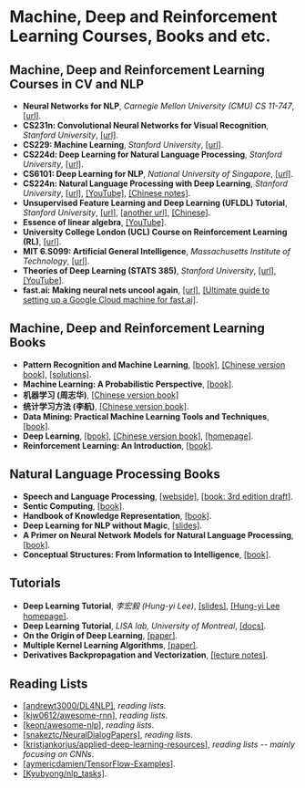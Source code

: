 # Machine, Deep and Reinforcement Learning Courses, Books and etc.

## Machine, Deep and Reinforcement Learning Courses in CV and NLP
- **Neural Networks for NLP**, _Carnegie Mellon University (CMU) CS 11-747_, [[url]](http://www.phontron.com/class/nn4nlp2018/index.html).
- **CS231n: Convolutional Neural Networks for Visual Recognition**, _Stanford University_, [[url]](http://cs231n.stanford.edu).
- **CS229: Machine Learning**, _Stanford University_, [[url]](http://cs229.stanford.edu).
- **CS224d: Deep Learning for Natural Language Processing**, _Stanford University_, [[url]](http://cs224d.stanford.edu/index.html).
- **CS6101: Deep Learning for NLP**, _National University of Singapore_, [[url]](http://www.comp.nus.edu.sg/~kanmy/courses/6101_2016_2/#s).
- **CS224n: Natural Language Processing with Deep Learning**, _Stanford University_, [[url]](http://web.stanford.edu/class/cs224n/), [[YouTube]](https://www.youtube.com/playlist?list=PLqdrfNEc5QnuV9RwUAhoJcoQvu4Q46Lja), [[Chinese notes]](http://www.hankcs.com/tag/cs224n/).
- **Unsupervised Feature Learning and Deep Learning (UFLDL) Tutorial**, _Stanford University_, [[url]](http://ufldl.stanford.edu/tutorial/), [[another url]](http://ufldl.stanford.edu/wiki/index.php/UFLDL_Tutorial), [[Chinese]](http://ufldl.stanford.edu/wiki/index.php/UFLDL%E6%95%99%E7%A8%8B).
- **Essence of linear algebra**, [[YouTube]](https://www.youtube.com/playlist?list=PLZHQObOWTQDPD3MizzM2xVFitgF8hE_ab).
- **University College London (UCL) Course on Reinforcement Learning (RL)**, [[url]](http://www0.cs.ucl.ac.uk/staff/d.silver/web/Teaching.html).
- **MIT 6.S099: Artificial General Intelligence**, _Massachusetts Institute of Technology_, [[url]](https://agi.mit.edu).
- **Theories of Deep Learning (STATS 385)**, _Stanford University_, [[url]](https://stats385.github.io/readings), [[YouTube]](https://www.youtube.com/playlist?list=PLL20C1i47eFCf9JNw1Ed1seBiIPltf5U0).
- **fast.ai: Making neural nets uncool again**, [[url]](http://www.fast.ai/), [[Ultimate guide to setting up a Google Cloud machine for fast.ai]](https://medium.com/@howkhang/ultimate-guide-to-setting-up-a-google-cloud-machine-for-fast-ai-version-2-f374208be43).

## Machine, Deep and Reinforcement Learning Books
- **Pattern Recognition and Machine Learning**, [[book]](/Papers/Books/ML%20DL/Pattern%Recognition%and%Machine%Learning.pdf), [[Chinese version book]](/Papers/Books/ML%20DL/Pattern%Recognition%and%Machine%Learning%20Chinese.pdf), [[solutions]](/Papers/Books/ML%20DL/Pattern%20Recognition%20and%20Machine%20Learning%20Solution.pdf).
- **Machine Learning: A Probabilistic Perspective**, [[book]](/Papers/Books/ML%20DL/Machine%20Learning%20A%20Probabilistic%20Perspective.pdf).
- **机器学习 (周志华)**, [[Chinese version book]](/Papers/Books/ML%20DL/机器学习.pdf)
- **统计学习方法 (李航)**, [[Chinese version book]](/Papers/Books/ML%20DL/统计学习方法.pdf).
- **Data Mining: Practical Machine Learning Tools and Techniques**, [[book]](/Papers/Books/ML%20DL/Data%20Mining%20Practical%20Machine%20Learning%20Tools%20and%20Techniques.pdf).
- **Deep Learning**, [[book]](/Papers/Books/ML%20DL/Deep%20Learning.pdf), [[Chinese version book]](/Papers/Books/ML%20DL/Deep%20Learning%20Chinese.pdf), [[homepage]](http://www.deeplearningbook.org).
- **Reinforcement Learning: An Introduction**, [[book]](/Papers/Reinforcement%20Learning/Reinforcement%20Learning%20An%20Introduction.pdf).

## Natural Language Processing Books
- **Speech and Language Processing**, [[webside]](https://web.stanford.edu/~jurafsky/slp3/), [[book: 3rd edition draft]](/Papers/Books/NLP/Speech%20and%20Language%20Processing.pdf).
- **Sentic Computing**, [[book]](http://sentic.net/sentic-computing.pdf).
- **Handbook of Knowledge Representation**, [[book]](https://dai.fmph.uniba.sk/~sefranek/kri/handbook/handbook_of_kr.pdf).
- **Deep Learning for NLP without Magic**, [[slides]](/Papers/Books/NLP/Deep%20Learning%20for%20NLP%20without%20Magic.pdf).
- **A Primer on Neural Network Models for Natural Language Processing**, [[book]](/Papers/Books/NLP/A%20Primer%20on%20Neural%20Network%20Models%20for%20Natural%20Language%20Processing.pdf).
- **Conceptual Structures: From Information to Intelligence**, [[book]](/Papers/Books/NLP/Conceptual%20Structures%20from%20Information%20to%20Intelligence.pdf).

## Tutorials
- **Deep Learning Tutorial**, _李宏毅 (Hung-yi Lee)_, [[slides]](/Papers/Books/Tutorial/Deep%20Learning%20Tutorial.pdf), [[Hung-yi Lee homepage]](http://speech.ee.ntu.edu.tw/~tlkagk/index.html).
- **Deep Learning Tutorial**, _LISA lab, University of Montreal_, [[docs]](http://deeplearning.net/tutorial/deeplearning.pdf).
- **On the Origin of Deep Learning**, [[paper]](https://arxiv.org/pdf/1702.07800.pdf).
- **Multiple Kernel Learning Algorithms**, [[paper]](http://jmlr.csail.mit.edu/papers/volume12/gonen11a/gonen11a.pdf).
- **Derivatives Backpropagation and Vectorization**, [[lecture notes]](/Papers/Books/Tutorial/Derivatives%20Backpropagation%20and%20Vectorization.pdf).

## Reading Lists
- [[andrewt3000/DL4NLP]](https://github.com/andrewt3000/DL4NLP), _reading lists_.
- [[kjw0612/awesome-rnn]](https://github.com/kjw0612/awesome-rnn), _reading lists_.
- [[keon/awesome-nlp]](https://github.com/keon/awesome-nlp), _reading lists_.
- [[snakeztc/NeuralDialogPapers]](https://github.com/snakeztc/NeuralDialogPapers), _reading lists_.
- [[kristjankorjus/applied-deep-learning-resources]](https://github.com/kristjankorjus/applied-deep-learning-resources), _reading lists -- mainly focusing on CNNs_.
- [[aymericdamien/TensorFlow-Examples]](https://github.com/aymericdamien/TensorFlow-Examples).
- [[Kyubyong/nlp_tasks]](https://github.com/Kyubyong/nlp_tasks).